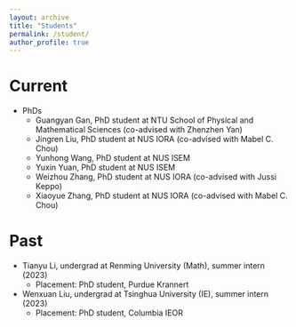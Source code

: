 ```yaml
---
layout: archive
title: "Students"
permalink: /student/
author_profile: true
---
```


Current
======
* PhDs
  * Guangyan Gan, PhD student at NTU School of Physical and Mathematical Sciences (co-advised with Zhenzhen Yan)
  * Jingren Liu, PhD student at NUS IORA (co-advised with Mabel C. Chou)
  * Yunhong Wang, PhD student at NUS ISEM
  * Yuxin Yuan, PhD student at NUS ISEM
  * Weizhou Zhang, PhD student at NUS IORA (co-advised with Jussi Keppo)
  * Xiaoyue Zhang, PhD student at NUS IORA (co-advised with Mabel C. Chou)
<!-- * Visiting PhDs
  * Shuang Jin, PhD student at NJU Business School
  * Yue Lyu, PhD student at UPC School of Economics and Management
  * Zheng Tan, PhD student at USTC Dept. of Management Science
  * Jinlong Zhou, PhD student at CSU School of Transportation Engineering -->
<!-- * RAs
  * Zhuoru Li, undergrad at Fudan School of Mathematical Sciences
  * Yuhang Lu, master's student at NUS ISEM
  * Sihan Wang, undergrad at USTC School of Mathematical Sciences
  * Congcong Zeng, BA in Finance (Peking U)/MS in Business Analysis (HKU) -->

Past
======
* Tianyu Li, undergrad at Renming University (Math), summer intern (2023)
  * Placement: PhD student, Purdue Krannert
* Wenxuan Liu, undergrad at Tsinghua University (IE), summer intern (2023)
  * Placement: PhD student, Columbia IEOR